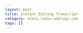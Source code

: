 ```yaml
---
layout: post
title: Instant Editing Transcript
category: story.radio.weblogs.com
tags: []
---
```

<head>
<meta http-equiv="Content-Type" content="text/html; charset=UTF-8">
    <meta http-equiv="Expires" content="Mon, 01 Jan 1990 01:00:00 GMT">
    <title>Instant Editing Transcript</title>
    <style type="text/css">
      body {
        margin-top: 0px;
        margin-left: 0px;
        margin-right: 0px;
        margin-bottom: 0px;
        }

      body, td, p {
        font-family: verdana, sans-serif;
        font-size: 90%;
        }

      h2 { 
        font-family: Verdana, Arial, Helvetica, sans-serif; font-size: 24px; font-weight: bold
        }
      .header {
        font-family: Verdana, Arial, Helvetica, sans-serif; font-size: 40px; font-weight: bold
        }
      .realsmall {
        font-family: Verdana, Arial, Helvetica, sans-serif; font-size: 9px;
        }
      .small {
        font-family: Verdana, Arial, Helvetica, sans-serif; font-size: 10px;
        }
      </style>
    </head>

| 

 |

| ![](http://radio.weblogs.com/0103807/images/trans60x60.gif)  
 | Last updated: 6/5/2002; 8:35:48 AM  
 | ![](http://radio.weblogs.com/0103807/images/trans60x60.gif) |

| ![](http://radio.weblogs.com/0103807/images/trans60x1.gif)  
 | 

<font size="+3"><b><a href="http://radio.weblogs.com/0103807/" style="color:black; text-decoration:none">The FuzzyBlog!</a></b></font>  
_Marketing 101. Consulting 101. PHP Consulting. Random geeky stuff. I Blog Therefore I Am._

<font size="+1"><b>Instant Editing Transcript</b></font>

fuzzygroup: Got a sec?  
guykhaas: Yup  
fuzzygroup: I did a quick glossary this am that you might want to look at  
guykhaas: And its URL is  
fuzzygroup: Sorry same as faq which is:   
fuzzygroup: [http://www.fuzzygroup.com/writing/radiouserland\_faq.htm](http://www.fuzzygroup.com/writing/radiouserland_faq.htm)  
guykhaas: Awwwww......&nbsp; I'm eyeballing the glossary.  
guykhaas: "Cloud

&nbsp;&nbsp;&nbsp;&nbsp;&nbsp;&nbsp;&nbsp;&nbsp;&nbsp;&nbsp;&nbsp;&nbsp;&nbsp;&nbsp;&nbsp;&nbsp;&nbsp;&nbsp;&nbsp;&nbsp;&nbsp;&nbsp;&nbsp; The somewhat abstract area out on the Internet where all your information is stored  
&nbsp;&nbsp;&nbsp;&nbsp;&nbsp;&nbsp;&nbsp;&nbsp;&nbsp;&nbsp;&nbsp;&nbsp;&nbsp;&nbsp;&nbsp;&nbsp;&nbsp;&nbsp;&nbsp;&nbsp;&nbsp;&nbsp;&nbsp; the server actually exists. The home page for your weblog is generally considered to  
&nbsp;&nbsp;&nbsp;&nbsp;&nbsp;&nbsp;&nbsp;&nbsp;&nbsp;&nbsp;&nbsp;&nbsp;&nbsp;&nbsp;&nbsp;&nbsp;&nbsp;&nbsp;&nbsp;&nbsp;&nbsp;&nbsp;&nbsp; exist in the "cloud".  
&nbsp;seems to have lost something there somewhere after "stored"  
fuzzygroup: on it.  
fuzzygroup: done  
guykhaas: The blackbullet for term name, white bullet for definition, scheme looks odd.&nbsp; Why bullet the definitions?  
fuzzygroup: it was 5:30 am after 3 hrs sleep  
guykhaas: Unless they have multiple points to make.  
guykhaas: 's OK....&nbsp;&nbsp; I'm just askin'&nbsp; :-)  
fuzzygroup: i just fixing!  
guykhaas: "yoru information" -- in the revised "cloud"  
fuzzygroup: done.  
fuzzygroup: tableizing it now  
guykhaas: Item

&nbsp;&nbsp;&nbsp;&nbsp;&nbsp;&nbsp;&nbsp;&nbsp;&nbsp;&nbsp;&nbsp;&nbsp;&nbsp;&nbsp;&nbsp; A single discrete \<word missing\> of information on your weblog.   
fuzzygroup: unit but fixed now  
guykhaas: In macro, you're talking about the definition and the invocation of a macro.&nbsp; The "small programming subroutne" is the definition.....the \<%title%\> is the invocation.&nbsp; Might polish that a tad.  
fuzzygroup: oh yes  
guykhaas: Still crusing along, Good Stuff.  
fuzzygroup: Good.  
fuzzygroup: It does make sense kinda.... sorta... stay out of radio.exe though  
guykhaas: Post.&nbsp;&nbsp; This lost the distinction between Publish and Post I saw elsewhere.  
fuzzygroup: I guess I missed that.  
fuzzygroup: No I know.&nbsp; Depends on how radio is configed  
guykhaas: At 5:50 a.m.&nbsp; gee, why?&nbsp; :-)  
fuzzygroup: Couldn't sleep  
guykhaas: Not why working at 5:30 -- why should I expect that you would not bobble a bit  
fuzzygroup: Oh yeah.  
fuzzygroup: I churned out about 2500 words in an hour and a half and then fed it thru word to fix the numerous grammar errors.&nbsp; Code examples were right though....  
guykhaas: Jeez  
guykhaas: Brain dump  
fuzzygroup: Total core dump.  
guykhaas: You running old technology?&nbsp; :-)  
guykhaas: Core?  
fuzzygroup: I had just solved a php problem (localization) yesterday so the solution was crisp -- had to get it out.  
fuzzygroup: You should know core  
guykhaas: Yeah, but today's folk.......&nbsp;&nbsp;   
... (we went off topic here)

guykhaas: Back to my glossary scan.  
guykhaas: "Templates can be modified" --\> "You can modify your templates"  
fuzzygroup: on it  
guykhaas: "calendar"  
fuzzygroup: need to learn to pay attention to red squiggly  
guykhaas: Themes \<word?\> all the presentation of your weblog  
fuzzygroup: done  
guykhaas: "revised with just one command" is ambiguous.  
guykhaas: jeez, real-time editing is cool.  
fuzzygroup: Isn't it?  
fuzzygroup: This is really neat.  
guykhaas: I feel like a back-seat editor.  
fuzzygroup: well phrased  
guykhaas: I'm down at XML-RPC.&nbsp; you ARE going to make the URL links live, right?  
fuzzygroup: Yes.&nbsp; Fpage barfed on it.  
guykhaas: No d'oh!  
fuzzygroup: I mean this morning  
guykhaas: I'm sure somebody could kvetch about your offhand explanation of XML, but in this context I think it's a good shot.  
fuzzygroup: Oh yes.  
fuzzygroup: Even I winced but for this audience, its fine.  
guykhaas: Egg zacktly.&nbsp; Know Your Audience.  
fuzzygroup: Oh yes.  
fuzzygroup: Somehow if I pulled out a w3c spec or iso docs, they'd run for the hills

  
  

<script language="JavaScript" type="text/javascript"><!--
	var imageUrl = "http://subhonker6.userland.com/weblogStats/count.gif";
	var imageTag = "<img src=\"" + imageUrl + "?group=radio1&usernum=103807&referer=" + escape (document.referrer) + "\" height=\"1\" width=\"1\">";
	document.write (imageTag);
	//--></script>

 | ![](http://radio.weblogs.com/0103807/images/trans60x1.gif)  
 |
| ![](http://radio.weblogs.com/0103807/images/trans60x60.gif)  
 | Copyright 2002 © The FuzzyStuff  
 | ![](http://radio.weblogs.com/0103807/images/trans60x60.gif)  
 |

